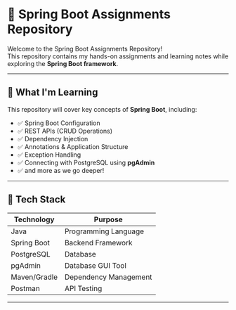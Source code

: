 # 🌱 Spring Boot Assignments Repository

Welcome to the Spring Boot Assignments Repository!  
This repository contains my hands-on assignments and learning notes while exploring the **Spring Boot framework**.

---

## 🚀 What I'm Learning

This repository will cover key concepts of **Spring Boot**, including:

- ✅ Spring Boot Configuration
- ✅ REST APIs (CRUD Operations)
- ✅ Dependency Injection
- ✅ Annotations & Application Structure
- ✅ Exception Handling
- ✅ Connecting with PostgreSQL using **pgAdmin**
- ✅ and more as we go deeper!

---

## 🧰 Tech Stack

| Technology | Purpose |
|------------|---------|
| Java       | Programming Language |
| Spring Boot | Backend Framework |
| PostgreSQL | Database |
| pgAdmin    | Database GUI Tool |
| Maven/Gradle | Dependency Management |
| Postman    | API Testing |

---


